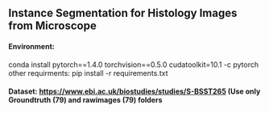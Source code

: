 ## Instance Segmentation for Histology Images from Microscope

#### Environment: 
conda install pytorch==1.4.0 torchvision==0.5.0 cudatoolkit=10.1 -c pytorch
other requirments: pip install -r requirements.txt

#### Dataset: https://www.ebi.ac.uk/biostudies/studies/S-BSST265 (Use only Groundtruth (79) and rawimages (79) folders
